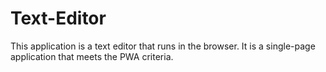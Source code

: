 # Text-Editor
This application is a text editor that runs in the browser. It is a single-page application that meets the PWA criteria.
